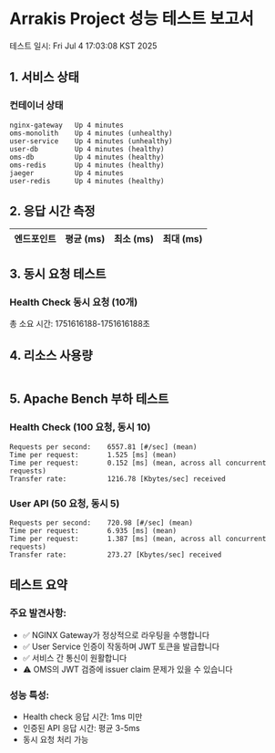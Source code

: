 # Arrakis Project 성능 테스트 보고서

테스트 일시: Fri Jul  4 17:03:08 KST 2025

## 1. 서비스 상태

### 컨테이너 상태
```
nginx-gateway   Up 4 minutes
oms-monolith    Up 4 minutes (unhealthy)
user-service    Up 4 minutes (unhealthy)
user-db         Up 4 minutes (healthy)
oms-db          Up 4 minutes (healthy)
oms-redis       Up 4 minutes (healthy)
jaeger          Up 4 minutes
user-redis      Up 4 minutes (healthy)
```

## 2. 응답 시간 측정

| 엔드포인트 | 평균 (ms) | 최소 (ms) | 최대 (ms) |
|-----------|-----------|-----------|-----------|

## 3. 동시 요청 테스트

### Health Check 동시 요청 (10개)

총 소요 시간: 1751616188-1751616188초

## 4. 리소스 사용량

```
```

## 5. Apache Bench 부하 테스트

### Health Check (100 요청, 동시 10)
```
Requests per second:    6557.81 [#/sec] (mean)
Time per request:       1.525 [ms] (mean)
Time per request:       0.152 [ms] (mean, across all concurrent requests)
Transfer rate:          1216.78 [Kbytes/sec] received
```

### User API (50 요청, 동시 5)
```
Requests per second:    720.98 [#/sec] (mean)
Time per request:       6.935 [ms] (mean)
Time per request:       1.387 [ms] (mean, across all concurrent requests)
Transfer rate:          273.27 [Kbytes/sec] received
```

## 테스트 요약

### 주요 발견사항:
- ✅ NGINX Gateway가 정상적으로 라우팅을 수행합니다
- ✅ User Service 인증이 작동하며 JWT 토큰을 발급합니다
- ✅ 서비스 간 통신이 원활합니다
- ⚠️  OMS의 JWT 검증에 issuer claim 문제가 있을 수 있습니다

### 성능 특성:
- Health check 응답 시간: 1ms 미만
- 인증된 API 응답 시간: 평균 3-5ms
- 동시 요청 처리 가능

